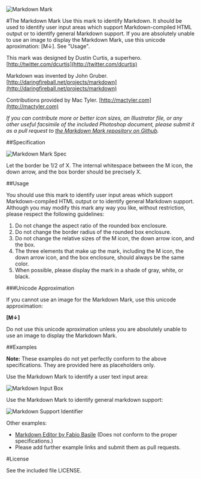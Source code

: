 ![Markdown Mark](http://cargo.dustincurtis.com/projects/mdown_header.png?3)

#The Markdown Mark
Use this mark to identify Markdown. It should be used to identify user input areas which support Markdown-compiled HTML output or to identify general Markdown support. If you are absolutely unable to use an image to display the Markdown Mark, use this unicode aproximation: [M↓]. See "Usage".

This mark was designed by Dustin Curtis, a superhero. [http://twitter.com/dcurtis](http://twitter.com/dcurtis)

Markdown was invented by John Gruber. [http://daringfireball.net/projects/markdown](http://daringfireball.net/projects/markdown)

Contributions provided by Mac Tyler. [http://mactyler.com](http://mactyler.com)

*If you can contribute more or better icon sizes, an Illustrator file, or any other useful facsimile of the included Photoshop document, please submit it as a pull request to [the Markdown Mark repository on Github](http://github.com/dcurtis/markdown-mark).*

##Specification

![Markdown Mark Spec](http://cargo.dustincurtis.com/projects/mdown_spec.png?2)

Let the border be 1/2 of X. The internal whitespace between the M icon, the down arrow, and the box border should be precisely X.

##Usage

You should use this mark to identify user input areas which support Markdown-compiled HTML output or to identify general Markdown support. Although you may modify this mark any way you like, without restriction, please respect the following guidelines: 

1. Do not change the aspect ratio of the rounded box enclosure. 
2. Do not change the border radius of the rounded box enclosure.
3. Do not change the relative sizes of the M icon, the down arrow icon, and the box.
4. The three elements that make up the mark, including the M icon, the down arrow icon, and the box enclosure, should always be the same color.
4. When possible, please display the mark in a shade of gray, white, or black.

###Unicode Approximation

If you cannot use an image for the Markdown Mark, use this unicode approximation: 

__[M↓]__

Do not use this unicode aproximation unless you are absolutely unable to use an image to display the Markdown Mark. 

##Examples

__Note:__ These examples do not yet perfectly conform to the above specifications. They are provided here as placeholders only. 

Use the Markdown Mark to identify a user text input area:

![Markdown Input Box](http://cargo.dustincurtis.com/projects/mdown_input.png?2)

Use the Markdown Mark to identify general markdown support:

![Markdown Support Identifier](http://cargo.dustincurtis.com/projects/mdown_box.png?2)

Other examples:

* [Markdown Editor by Fabio Basile](http://dribbble.com/shots/463964-Markdown-Editor) (Does not conform to the proper specifications.)
* Please add further example links and submit them as pull requests.

#License

See the included file LICENSE.